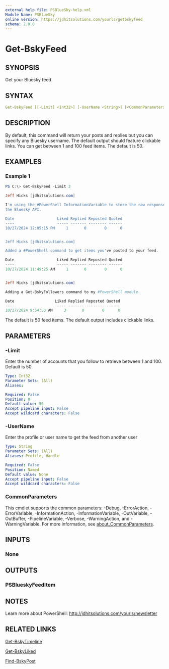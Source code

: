 ```yaml
---
external help file: PSBlueSky-help.xml
Module Name: PSBlueSky
online version: https://jdhitsolutions.com/yourls/getbskyfeed
schema: 2.0.0
---
```


# Get-BskyFeed

## SYNOPSIS

Get your Bluesky feed.

## SYNTAX

```yaml
Get-BskyFeed [[-Limit] <Int32>] [-UserName <String>] [<CommonParameters>]
```

## DESCRIPTION

By default, this command will return your posts and replies but you can specify any Bluesky username. The default output should feature clickable links. You can get between 1 and 100 feed items. The default is 50.

## EXAMPLES

### Example 1

```powershell
PS C:\> Get-BskyFeed -Limit 3

Jeff Hicks [jdhitsolutions.com]

I'm using the #PowerShell InformationVariable to store the raw response from
the Bluesky API.

Date                   Liked Replied Reposted Quoted
----                   ----- ------- -------- ------
10/27/2024 12:05:15 PM     1       0        0      0


Jeff Hicks [jdhitsolutions.com]

Added a #PowerShell command to get items you've posted to your feed.

Date                   Liked Replied Reposted Quoted
----                   ----- ------- -------- ------
10/27/2024 11:49:25 AM     1       0        0      0


Jeff Hicks [jdhitsolutions.com]

Adding a Get-BskyFollowers command to my #PowerShell module.

Date                  Liked Replied Reposted Quoted
----                  ----- ------- -------- ------
10/27/2024 9:54:53 AM     3       0        0      0
```

The default is 50 feed items. The default output includes clickable links.

## PARAMETERS

### -Limit

Enter the number of accounts that you follow to retrieve between 1 and 100.
Default is 50.

```yaml
Type: Int32
Parameter Sets: (All)
Aliases:

Required: False
Position: 0
Default value: 50
Accept pipeline input: False
Accept wildcard characters: False
```

### -UserName

Enter the profile or user name to get the feed from another user

```yaml
Type: String
Parameter Sets: (All)
Aliases: Profile, Handle

Required: False
Position: Named
Default value: None
Accept pipeline input: False
Accept wildcard characters: False
```

### CommonParameters

This cmdlet supports the common parameters: -Debug, -ErrorAction, -ErrorVariable, -InformationAction, -InformationVariable, -OutVariable, -OutBuffer, -PipelineVariable, -Verbose, -WarningAction, and -WarningVariable. For more information, see [about_CommonParameters](http://go.microsoft.com/fwlink/?LinkID=113216).

## INPUTS

### None

## OUTPUTS

### PSBlueskyFeedItem

## NOTES

Learn more about PowerShell: http://jdhitsolutions.com/yourls/newsletter

## RELATED LINKS

[Get-BskyTimeline](Get-BskyTimeline.md)

[Get-BskyLiked](Get-BskyLiked.md)

[Find-BskyPost](Find-BskyPost.md)
